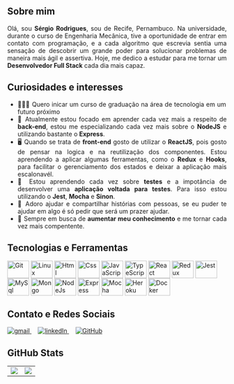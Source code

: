 ## Sobre mim
<div align="justify">
  Olá, sou <strong>Sérgio Rodrigues</strong>, sou de Recife, Pernambuco. Na universidade, durante o curso de Engenharia Mecânica, tive a oportunidade de entrar em contato com programação, e a cada algoritmo que escrevia sentia uma sensação de descobrir um grande poder para solucionar problemas de maneira mais ágil e assertiva. Hoje, me dedico a estudar para me tornar um <strong>Desenvolvedor Full Stack</strong> cada dia mais capaz. 
</div>

## Curiosidades e interesses

<ul align="justify">
  <li>👨🏻‍💻 Quero inicar um curso de graduação na área de tecnologia em um futuro próximo </li>
  <li>💼 Atualmente estou focado em aprender cada vez mais a respeito de <strong>back-end</strong>, estou me especializando cada vez mais sobre o <strong>NodeJS</strong> e utilizando bastante o <strong>Express</strong>. </li>
  <li>🖥️ Quando se trata de <strong>front-end</strong> gosto de utilizar o <strong>ReactJS</strong>, pois gosto de pensar na logica e na reutilização dos componentes. Estou aprendendo a aplicar algumas ferramentas, como o <strong>Redux</strong> e <strong>Hooks</strong>, para facilitar o gerenciamento dos estados e deixar a aplicação mais escalonavél.</li>
  <li>🤖 Estou aprendendo cada vez sobre <strong>testes</strong> e a impotância de desenvolver uma <strong>aplicação voltada para testes</strong>. Para isso estou utilizando o <strong>Jest</strong>, <strong>Mocha</strong> e <strong>Sinon</strong>.</li>
  <li>💬 Adoro ajudar e compartilhar histórias com pessoas, se eu puder te ajudar em algo é só pedir que será um prazer ajudar. </li>
  <li>🚀 Sempre em busca de <strong>aumentar meu conhecimento</strong> e me tornar cada vez mais compentente.</li>
</ul>

## Tecnologias e Ferramentas
<div style="display: inline_block">
  <img align="center" alt="Git" height="40" width="50" src="https://cdn.jsdelivr.net/gh/devicons/devicon/icons/git/git-original.svg"> 
  <img align="center" alt="Linux" height="40" width="50" src="https://cdn.jsdelivr.net/gh/devicons/devicon/icons/linux/linux-original.svg">
  <img align="center" alt="Html" height="40" width="50" src="https://cdn.jsdelivr.net/gh/devicons/devicon/icons/html5/html5-plain-wordmark.svg">
  <img align="center" alt="Css" height="40" width="50" src="https://cdn.jsdelivr.net/gh/devicons/devicon/icons/css3/css3-plain-wordmark.svg">
  <img align="center" alt="JavaScript" height="40" width="50" src="https://cdn.jsdelivr.net/gh/devicons/devicon/icons/javascript/javascript-original.svg">
  <img align="center" alt="TypeScript" height="40" width="50" src="https://cdn.jsdelivr.net/gh/devicons/devicon/icons/typescript/typescript-original.svg">
  <img align="center" alt="React" height="40" width="50" src="https://cdn.jsdelivr.net/gh/devicons/devicon/icons/react/react-original-wordmark.svg">
  <img align="center" alt="Redux" height="40" width="50" src="https://cdn.jsdelivr.net/gh/devicons/devicon/icons/redux/redux-original.svg">
  <img align="center" alt="Jest" height="40" width="50" src="https://cdn.jsdelivr.net/gh/devicons/devicon/icons/jest/jest-plain.svg">
  <img align="center" alt="MySql" height="40" width="50" src="https://cdn.jsdelivr.net/gh/devicons/devicon/icons/mysql/mysql-original-wordmark.svg">
  <img align="center" alt="Mongo" height="40" width="50" src="https://cdn.jsdelivr.net/gh/devicons/devicon/icons/mongodb/mongodb-plain-wordmark.svg">
  <img align="center" alt="NodeJs" height="40" width="50" src="https://cdn.jsdelivr.net/gh/devicons/devicon/icons/nodejs/nodejs-original.svg">
  <img align="center" alt="Express" height="40" width="50" src="https://cdn.jsdelivr.net/gh/devicons/devicon/icons/express/express-original.svg">
  <img align="center" alt="Mocha" height="40" width="50" src="https://cdn.jsdelivr.net/gh/devicons/devicon/icons/mocha/mocha-plain.svg">
  <img align="center" alt="Heroku" height="40" width="50" src="https://cdn.jsdelivr.net/gh/devicons/devicon/icons/heroku/heroku-plain-wordmark.svg">
  <img align="center" alt="Docker" height="40" width="50" src="https://cdn.jsdelivr.net/gh/devicons/devicon/icons/docker/docker-plain-wordmark.svg">
</div>

## Contato e Redes Sociais
<div>
  <a style="margin-right: 15px;" href="mailto:rodrigues.sergiofilho@gmail.com" target="_blank">
    <img alt="gmail" src="https://img.shields.io/badge/Gmail-D14836?style=for-the-badge&logo=gmail&logoColor=white?logoWidth=50" />
  </a>
  <a style="margin-right: 15px;" href="https://www.linkedin.com/in/sergiordfl/" target="_blank">
    <img alt="linkedIn" src="https://img.shields.io/badge/LinkedIn-0077B5?style=for-the-badge&logo=linkedin&logoColor=white?logoWidth=50" /> 
  </a>
  <a style="margin-right: 15px;" href="https://github.com/SergioRDLF" target="_blank">
    <img alt="GitHub" src="https://img.shields.io/badge/GitHub-100000?style=for-the-badge&logo=github&logoColor=white&?logoWidth=50" />
  </a>
</div>

## GitHub Stats
<table>
<tr><td>

  <a href="https://github.com/anuraghazra/github-readme-stats" rel="noopener noreferrer" target="_blank">
    <img align="center" src="https://github-readme-stats.vercel.app/api?username=SergioRDLF&show_icons=true&theme=radical" />
  </a>

</td><td>

  <a href="https://github.com/anuraghazra/github-readme-stats" rel="noopener noreferrer" target="_blank" target="_blank">
    <img align="center" src="https://github-readme-stats.vercel.app/api/top-langs/?username=SergioRDLF&layout=compact&theme=radical" />
  </a>

</td></tr>
</table>

